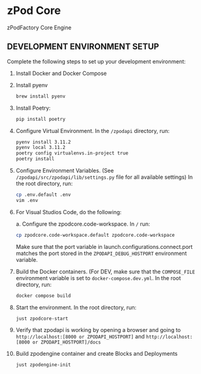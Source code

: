 # zPod Core

zPodFactory Core Engine

## DEVELOPMENT ENVIRONMENT SETUP

Complete the following steps to set up your development environment:

1. Install Docker and Docker Compose

1. Install pyenv

    ```bash
    brew install pyenv
    ```

1. Install Poetry:

    ```bash
    pip install poetry
    ```

1. Configure Virtual Environment.  In the `/zpodapi` directory, run:

    ```bash
    pyenv install 3.11.2
    pyenv local 3.11.2
    poetry config virtualenvs.in-project true
    poetry install
    ```

1. Configure Environment Variables.  (See `/zpodapi/src/zpodapi/lib/settings.py` file for all available settings)  In the root directory, run:

    ```bash
    cp .env.default .env
    vim .env
    ```

1. For Visual Studios Code, do the following:

    a. Configure the zpodcore.code-workspace.  In `/` run:

    ```bash
    cp zpodcore.code-workspace.default zpodcore.code-workspace
    ```

    Make sure that the port variable in launch.configurations.connect.port matches the port stored in the `ZPODAPI_DEBUG_HOSTPORT` environment variable.

1. Build the Docker containers.  (For DEV, make sure that the `COMPOSE_FILE` environment variable is set to `docker-compose.dev.yml`.  In the root directory, run:

    ```bash
    docker compose build
    ```

1. Start the environment.  In the root directory, run:

    ```bash
    just zpodcore-start
    ```

1. Verify that zpodapi is working by opening a browser and going to `http://localhost:[8000 or ZPODAPI_HOSTPORT]` and `http://localhost:[8000 or ZPODAPI_HOSTPORT]/docs`

1. Build zpodengine container and create Blocks and Deployments

    ```bash
    just zpodengine-init
    ```
